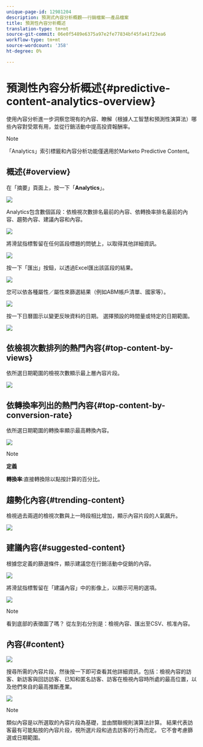 ```yaml
---
unique-page-id: 12981204
description: 預測式內容分析概觀——行銷檔案——產品檔案
title: 預測性內容分析概述
translation-type: tm+mt
source-git-commit: 06e0f5489e6375a97e2fe77834bf45fa41f23ea6
workflow-type: tm+mt
source-wordcount: '358'
ht-degree: 0%

---
```



# 預測性內容分析概述{#predictive-content-analytics-overview}

使用內容分析進一步洞察您現有的內容、瞭解（根據人工智慧和預測性演算法）哪些內容對受眾有用，並從行銷活動中提高投資報酬率。

>[!NOTE]
>
>「Analytics」索引標籤和內容分析功能僅適用於Marketo Predictive Content。

## 概述{#overview}

在「摘要」頁面上，按一下「**Analytics**」。

![](assets/one.png)

Analytics包含數個區段：依檢視次數排名最前的內容、依轉換率排名最前的內容、趨勢內容、建議內容和內容。

![](assets/new-2.png)

將滑鼠指標暫留在任何區段標題的問號上，以取得其他詳細資訊。

![](assets/new-3.png)

按一下「匯出」按鈕，以透過Excel匯出該區段的結果。

![](assets/new-3point5.png)

您可以依各種屬性／屬性來篩選結果（例如ABM帳戶清單、國家等）。

![](assets/pca.png)

按一下日曆圖示以變更反映資料的日期。 選擇預設的時間量或特定的日期範圍。

![](assets/dates.png)

## 依檢視次數排列的熱門內容{#top-content-by-views}

依所選日期範圍的檢視次數顯示最上層內容片段。

![](assets/new-6.png)

## 依轉換率列出的熱門內容{#top-content-by-conversion-rate}

依所選日期範圍的轉換率顯示最高轉換內容。

![](assets/new-7.png)

>[!NOTE]
>
>**定義**
>
>**轉換率**:直接轉換除以點按計算的百分比。

## 趨勢化內容{#trending-content}

檢視過去兩週的檢視次數與上一時段相比增加，顯示內容片段的人氣飆升。

![](assets/new-8.png)

## 建議內容{#suggested-content}

根據您定義的篩選條件，顯示建議您在行銷活動中促銷的內容。

![](assets/image2017-10-3-10-3a18-3a35.png)

將滑鼠指標暫留在「建議內容」中的影像上，以顯示可用的選項。

![](assets/image2017-10-3-10-3a21-3a37.png)

>[!NOTE]
>
>看到底部的表徵圖了嗎？ 從左到右分別是：檢視內容、匯出至CSV、核准內容。

## 內容{#content}

![](assets/image2017-10-3-10-3a22-3a24.png)

搜尋所需的內容片段，然後按一下即可查看其他詳細資訊，包括：檢視內容的訪客、新訪客與回訪訪客、已知和匿名訪客、訪客在檢視內容時所處的最高位置，以及他們來自的最高推斷產業。

![](assets/image2017-10-3-10-3a23-3a40.png)

>[!NOTE]
>
>類似內容是以所選取的內容片段為基礎，並由關聯規則演算法計算。 結果代表訪客最有可能點按的內容片段，視所選片段和過去訪客的行為而定。 它不會考慮篩選或日期範圍。
